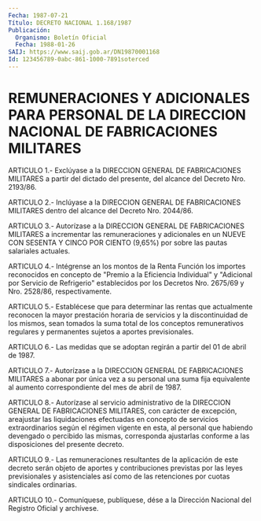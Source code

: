 ```yaml
---
Fecha: 1987-07-21
Título: DECRETO NACIONAL 1.168/1987
Publicación:
  Organismo: Boletín Oficial
  Fecha: 1988-01-26
SAIJ: https://www.saij.gob.ar/DN19870001168
Id: 123456789-0abc-861-1000-7891soterced
---
```

# REMUNERACIONES Y ADICIONALES PARA PERSONAL DE LA DIRECCION NACIONAL DE FABRICACIONES MILITARES

<a id="1"></a>
ARTICULO 1.- Exclúyase a la DIRECCION GENERAL DE FABRICACIONES MILITARES  a  partir  del  dictado  del  presente,  del alcance del Decreto Nro. 2193/86.

<a id="2"></a>
ARTICULO 2.- Inclúyase a la DIRECCION GENERAL DE FABRICACIONES MILITARES dentro del alcance del Decreto Nro. 2044/86.

<a id="3"></a>
ARTICULO 3.- Autorízase a la DIRECCION GENERAL DE FABRICACIONES MILITARES  a  incrementar  las  remuneraciones  y adicionales en un NUEVE CON SESENTA Y CINCO POR CIENTO (9,65%) por  sobre  las pautas salariales actuales.

<a id="4"></a>
ARTICULO  4.- Intégrense an los montos de la Renta Función los importes  reconocidos  en  concepto  de  "Premio  a  la  Eficiencia Individual"  y  "Adicional por Servicio de Refrigerio" establecidos por los Decretos  Nro.  2675/69  y  Nro.  2528/86, respectivamente.

<a id="5"></a>
ARTICULO  5.-  Establécese  que para determinar las rentas que actualmente reconocen la mayor prestación  horaria  de  servicios y la discontinuidad de los mismos, sean tomados la suma total  de los conceptos  remunerativos  regulares y permanentes sujetos a aportes previsionales.

<a id="6"></a>
ARTICULO 6.- Las medidas que se adoptan regirán a partir del 01 de abril de 1987.

<a id="7"></a>
ARTICULO 7.- Autorízase a la DIRECCION GENERAL DE FABRICACIONES MILITARES  a  abonar  por  única  vez  a  su personal una suma fija equivalente al aumento correspondiente del  mes  de  abril de 1987.

<a id="8"></a>
ARTICULO  8.-  Autorízase  al  servicio  administrativo  de la DIRECCION  GENERAL  DE  FABRICACIONES  MILITARES,  con  carácter de excepción,  areajustar las liquidaciones efectuadas en concepto  de servicios extraordinarios  según  el  régimen  vigente  en esta, al personal que habiendo devengado o percibido las mismas, corresponda  ajustarlas  conforme  a las disposiciones del presente decreto.

<a id="9"></a>
ARTICULO 9.- Las remuneraciones resultantes de la aplicación de este  decreto  serán  objeto  de aportes y contribuciones previstas por  las  leyes  previsionales  y asistenciales  así  como  de  las retenciones por cuotas sindicales ordinarias.

<a id="10"></a>
ARTICULO  10.-  Comuníquese,  publíquese,  dése a la Dirección Nacional del Registro Oficial y archívese.